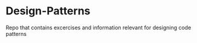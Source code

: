 # Design-Patterns
Repo that contains excercises and information relevant for designing code patterns
